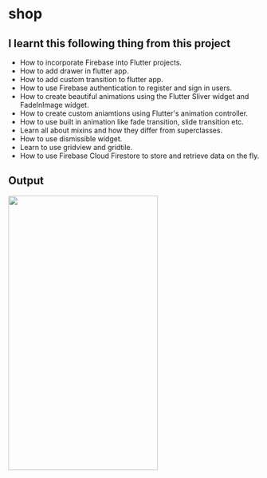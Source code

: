 # shop

## I learnt this following thing from this project
- How to incorporate Firebase into Flutter projects.
- How to add drawer in flutter app.
- How to add custom transition to flutter app.
- How to use Firebase authentication to register and sign in users.
- How to create beautiful animations using the Flutter Sliver widget and FadeInImage widget.
- How to create custom aniamtions using Flutter's animation controller.
- How to use built in animation like fade transition, slide transition etc. 
- Learn all about mixins and how they differ from superclasses.
- How to use dismissible widget.
- Learn to use gridview and gridtile.
- How to use Firebase Cloud Firestore to store and retrieve data on the fly.

## Output

<image src="assets/output.gif" width=300 height=550/>

